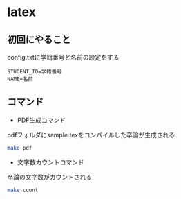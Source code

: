 # latex

## 初回にやること
config.txtに学籍番号と名前の設定をする
```
STUDENT_ID=学籍番号
NAME=名前
```

## コマンド
- PDF生成コマンド

pdfフォルダにsample.texをコンパイルした卒論が生成される

```bash
make pdf
```

- 文字数カウントコマンド

卒論の文字数がカウントされる

```bash
make count
```